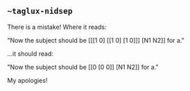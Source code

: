 ## `~taglux-nidsep`
There is a mistake!  Where it reads:

"Now the subject should be [[[1 0] [[1 0] [1 0]]] [N1 N2]] for a."

...it should read:

"Now the subject should be [[0 [0 0]] [N1 N2]] for a."

My apologies!